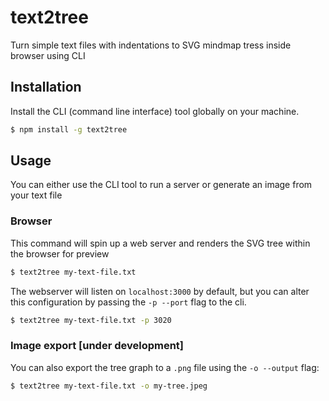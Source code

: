 # text2tree

Turn simple text files with indentations to SVG mindmap tress inside browser using CLI

## Installation

Install the CLI (command line interface) tool globally on your machine.

```Bash
$ npm install -g text2tree
```

## Usage

You can either use the CLI tool to run a server or generate an image from your text file

### Browser


This command will spin up a web server and renders the SVG tree within the browser for preview

```Bash
$ text2tree my-text-file.txt
```

The webserver will listen on `localhost:3000` by default, but you can alter this configuration by passing the `-p --port` flag to the cli.

```Bash
$ text2tree my-text-file.txt -p 3020
```

### Image export [under development]

You can also export the tree graph to a `.png` file using the `-o --output` flag:

```Bash
$ text2tree my-text-file.txt -o my-tree.jpeg
```
